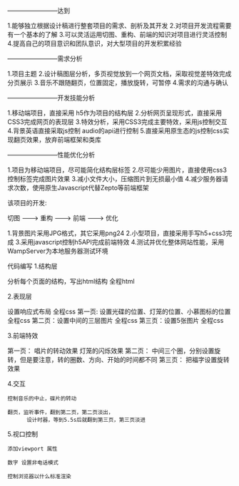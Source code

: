 

————————达到

1.能够独立根据设计稿进行整套项目的需求、剖析及其开发 
2.对项目开发流程需要有一个基本的了解 
3.可以灵活运用切图、重构、前端的知识对项目进行灵活控制 
4.提高自己的项目意识和团队意识，对大型项目的开发积累经验

————————需求分析

1.项目主题
2.设计稿图层分析，多页视觉放到一个网页文档，采取视觉差特效完成分页展示
3.音乐不跟随翻页，位置固定，播放旋转，可暂停
4.需求的沟通与确认

————————开发技能分析

1.移动端项目，直接采用 h5作为项目的结构层
2.分析网页呈现形式，直接采用CSS3完成网页的表现层
3.特效分析，采用CSS3完成主要特效，采用js控制交互
4.背景英语直接采取js控制 audio的api进行控制
5.直接采用原生态的js控制css实现翻页效果，放弃前端框架和类库

————————性能优化分析

1.项目为移动端项目，尽可能简化结构层标签 
2.尽可能少用图片，直接使用css3控制标签完成图片效果
3.减小文件大小，压缩图片到无损最小值 
4.减少服务器请求次数，使用原生Javascript代替Zepto等前端框架

该项目的开发:

切图 ---> 重构 ---> 前端 ---> 优化

1.背景图片采用JPG格式，其它采用png24 
2.小型项目，直接采用手写h5+css3完成 
3.采用javascript控制h5API完成前端特效 
4.测试并优化整体网站性能，采用WampServer为本地服务器测试环境

代码编写
1.结构层 

   分析每个页面的结构，写出html结构 全程html

2.表现层

   设置响应式布局 全程css
   第一页: 设置光碟的位置、灯笼的位置、小慕图标的位置 全程css
   第二页：设置中间的三层图片 全程css
   第三页：设置5张图片 全程css

 3.前端特效

   第一页：
       唱片的转动效果
       灯笼的闪烁效果
   第二页：
       中间三个圈，分别设置旋转，但是要注意，转的圈数、方向、开始的时间都不同
   第三页：
       把福字设置旋转效果

4.交互

    控制音乐的中止，碟片的转动

    翻页，监听事件，翻到第二页，第二页淡出，
          设计时器，等到5.5s后就翻到第三页，第三页淡进 

5.视口控制

    添加viewport 属性

    数字 设置非电话模式

    控制浏览器以什么标准渲染

